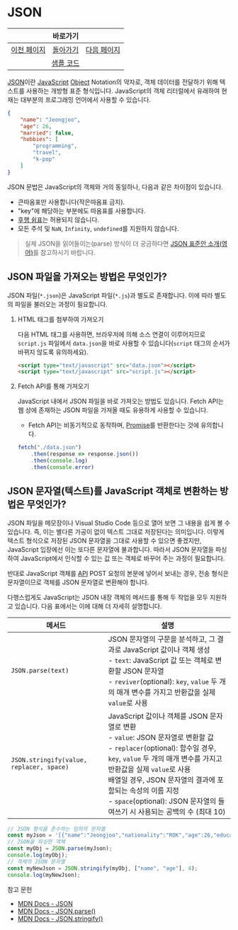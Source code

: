 # JSON

<table>
    <thead>
        <tr>
            <th colspan="3" style="text-align: center;">바로가기</th>
        </tr>
    </thead>
    <tbody>
        <tr>
            <td>
                <a href="/../javascript/docs/0802.html">이전 페이지</a>
            </td>
            <td>
                <a href="/../javascript/">돌아가기</a>
            </td>
            <td>
                <a href="/../javascript/docs/0804.html">다음 페이지</a>
            </td>
        </tr>
        <tr>
            <td colspan="3" style="text-align: center;">
                <a href="/../javascript/0803/">샘플 코드</a>
            </td>
        </tr>
    </tbody>
</table>

[JSON](/javascript/docs/glossary.html#json)이란 [JavaScript](/javascript/docs/glossary.html#javascript) [Object](/javascript/docs/glossary.html#객체) Notation의 약자로, 객체 데이터를 전달하기 위해 텍스트를 사용하는 개방형 표준 형식입니다. JavaScript의 객체 리터럴에서 유래하여 현재는 대부분의 프로그래밍 언어에서 사용할 수 있습니다.

```json
{
    "name": "Jeongjoo",
    "age": 26,
    "married": false,
    "hobbies": [
        "programming",
        "travel",
        "k-pop"
    ]
}
```

JSON 문법은 JavaScript의 객체와 거의 동일하나, 다음과 같은 차이점이 있습니다.

* 큰따옴표만 사용합니다(작은따옴표 금지).
* "key"에 해당하는 부분에도 따옴표를 사용합니다.
* [후행 쉼표](https://developer.mozilla.org/ko/docs/Web/JavaScript/Reference/Trailing_commas)는 허용되지 않습니다.
* 모든 주석 및 `NaN`, `Infinity`, `undefined`를 지원하지 않습니다.

> 실제 JSON을 읽어들이는(parse) 방식이 더 궁금하다면 [JSON 표준안 소개(영어)](https://www.json.org/json-en.html)를 참고하시기 바랍니다.

## JSON 파일을 가져오는 방법은 무엇인가?

JSON 파일(`*.json`)은 JavaScript 파일(`*.js`)과 별도로 존재합니다. 이에 따라 별도의 파일을 불러오는 과정이 필요합니다. 

1. HTML 태그를 첨부하여 가져오기
    
    다음 HTML 태그를 사용하면, 브라우저에 의해 소스 연결이 이루어지므로 `script.js` 파일에서 `data.json`을 바로 사용할 수 있습니다(`script` 태그의 순서가 바뀌지 않도록 유의하세요).

    ```html
    <script type="text/javascript" src="data.json"></script>
    <script type="text/javascript" src="script.js"></script>
    ```

2. Fetch API를 통해 가져오기

    JavaScript 내에서 JSON 파일을 바로 가져오는 방법도 있습니다. Fetch API는 웹 상에 존재하는 JSON 파일을 가져올 때도 유용하게 사용할 수 있습니다.

    * Fetch API는 비동기적으로 동작하며, [Promise](/javascript/docs/glossary.html#promise)를 반환한다는 것에 유의합니다.

    ```javascript
    fetch("./data.json")
        .then(response => response.json())
        .then(console.log)
        .then(console.error)
    ```

## JSON 문자열(텍스트)를 JavaScript 객체로 변환하는 방법은 무엇인가?

JSON 파일을 메모장이나 Visual Studio Code 등으로 열어 보면 그 내용을 쉽게 볼 수 있습니다. 즉, 이는 별다른 가공이 없이 텍스트 그대로 저장된다는 의미입니다. 이렇게 텍스트 형식으로 저장된 JSON 문자열을 그대로 사용할 수 있으면 좋겠지만, JavaScript 입장에선 이는 또다른 문자열에 불과합니다. 따라서 JSON 문자열을 파싱하여 JavaScript에서 인식할 수 있는 값 또는 객체로 바꾸어 주는 과정이 필요합니다.

반대로 JavaScript 객체를 [API](/javascript/docs/glossary.html#api) POST 요청의 본문에 넣어서 보내는 경우, 전송 형식은 문자열이므로 객체를 JSON 문자열로 변환해야 합니다. 

다행스럽게도 JavaScript는 JSON 내장 객체의 메서드를 통해 두 작업을 모두 지원하고 있습니다. 다음 표에서는 이에 대해 더 자세히 설명합니다.

| 메서드 | 설명 |
| --- | --- | 
| `JSON.parse(text)` | JSON 문자열의 구문을 분석하고, 그 결과로 JavaScript 값이나 객체 생성<br>- `text`: JavaScript 값 또는 객체로 변환할 JSON 문자열<br>- `reviver`(optional): `key`, `value` 두 개의 매개 변수를 가지고 반환값을 실제 `value`로 사용 | 
| `JSON.stringify(value, replacer, space)` | JavaScript 값이나 객체를 JSON 문자열로 변환<br>- `value`: JSON 문자열로 변환할 값<br>- `replacer`(optional): 함수일 경우, `key`, `value` 두 개의 매개 변수를 가지고 반환값을 실제 `value`로 사용<br>배열일 경우, JSON 문자열의 결과에 포함되는 속성의 이름 지정<br>- `space`(optional): JSON 문자열의 들여쓰기 시 사용되는 공백의 수 (최대 10) | 

```javascript
// JSON 형식을 준수하는 임의의 문자열
const myJson = '[{"name":"Jeongjoo","nationality":"ROK","age":26,"education":{"elementary":"Jeodong","middle":"Jeodong","high":"Goyang Global","univ":"Korea"}}]';
// JSON을 파싱한 객체
const myObj = JSON.parse(myJson);
console.log(myObj);
// 객체의 JSON 문자열
const myNewJson = JSON.stringify(myObj, ["name", "age"], 4);
console.log(myNewJson);
```

참고 문헌

* [MDN Docs - JSON](https://developer.mozilla.org/ko/docs/Web/JavaScript/Reference/Global_Objects/JSON)
* [MDN Docs - JSON.parse()](https://developer.mozilla.org/ko/docs/Web/JavaScript/Reference/Global_Objects/JSON/parse)
* [MDN Docs - JSON.stringify()](https://developer.mozilla.org/ko/docs/Web/JavaScript/Reference/Global_Objects/JSON/stringify)
